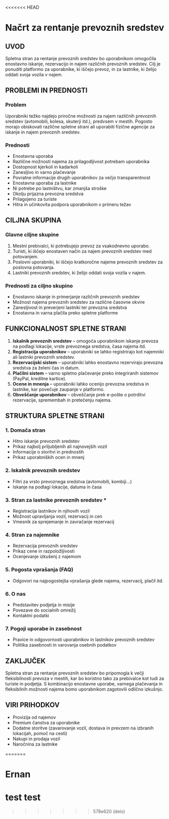 <<<<<<< HEAD
# Načrt za rentanje prevoznih sredstev

## UVOD
Spletna stran za rentanje prevoznih sredstev bo uporabnikom omogočila enostavno iskanje, rezervacijo in najem različnih prevoznih sredstev. Cilj je ponuditi platformo za uporabnike, ki iščejo prevoz, in za lastnike, ki želijo oddati svoja vozila v najem.

## PROBLEMI IN PREDNOSTI
### Problem
Uporabniki težko najdejo priročne možnosti za najem različnih prevoznih sredstev (avtomobili, kolesa, skuterji itd.), predvsem v mestih. Pogosto morajo obiskovati različne spletne strani ali uporabiti fizične agencije za iskanje in najem prevoznih sredstev.

### Prednosti
- Enostavna uporaba
- Različne možnosti najema za prilagodljivost potrebam uporabnika
- Dostopnost kjerkoli in kadarkoli
- Zanesljivo in varno plačevanje
- Povratne informacije drugih uporabnikov za večjo transparentnost
- Enostavna uporaba za lastnike
- Ni potrebe po lastništvu, kar zmanjša stroške
- Okolju prijazna prevozna sredstva
- Prilagojeno za turiste
- Hitra in učinkovita podpora uporabnikom v primeru težav

## CILJNA SKUPINA
### Glavne ciljne skupine
1. Mestni prebivalci, ki potrebujejo prevoz za vsakodnevno uporabo.
2. Turisti, ki iščejo enostaven način za najem prevoznih sredstev med potovanjem.
3. Poslovni uporabniki, ki iščejo kratkoročne najeme prevoznih sredstev za poslovna potovanja.
4. Lastniki prevoznih sredstev, ki želijo oddati svoja vozila v najem.

### Prednosti za ciljno skupino
- Enostavno iskanje in primerjanje različnih prevoznih sredstev
- Možnost najema prevoznih sredstev za različne časovne okvire
- Zanesljivost in preverjeni lastniki ter prevozna sredstva
- Enostavna in varna plačila preko spletne platforme

## FUNKCIONALNOST SPLETNE STRANI
1. **Iskalnik prevoznih sredstev** – omogoča uporabnikom iskanje prevoza na podlagi lokacije, vrste prevoznega sredstva, časa najema itd.
2. **Registracija uporabnikov** – uporabniki se lahko registrirajo kot najemniki ali lastniki prevoznih sredstev.
3. **Rezervacijski sistem** – uporabniki lahko enostavno rezervirajo prevozna sredstva za želeni čas in datum.
4. **Plačilni sistem** – varno spletno plačevanje preko integriranih sistemov (PayPal, kreditne kartice).
5. **Ocene in mnenja** – uporabniki lahko ocenijo prevozna sredstva in lastnike, kar povečuje zaupanje v platformo.
6. **Obveščanje uporabnikov** – obveščanje prek e-pošte o potrditvi rezervacije, spremembah in pretečenju najema.

## STRUKTURA SPLETNE STRANI
### 1. Domača stran
- Hitro iskanje prevoznih sredstev
- Prikaz najbolj priljubljenih ali najnovejših vozil
- Informacije o storitvi in prednostih
- Prikaz uporabniških ocen in mnenj

### 2. Iskalnik prevoznih sredstev
- Filtri za vrsto prevoznega sredstva (avtomobili, kombiji...)
- Iskanje na podlagi lokacije, datuma in časa

### 3. Stran za lastnike prevoznih sredstev *
- Registracija lastnikov in njihovih vozil
- Možnost upravljanja vozil, rezervacij in cen
- Vmesnik za sprejemanje in zavračanje rezervacij

### 4. Stran za najemnike 
- Rezervacija prevoznih sredstev
- Prikaz cene in razpoložljivosti
- Ocenjevanje izkušenj z najemom

### 5. Pogosta vprašanja (FAQ)
- Odgovori na najpogostejša vprašanja glede najema, rezervacij, plačil itd.

### 6. O nas
- Predstavitev podjetja in misije
- Povezave do socialnih omrežij
- Kontaktni podatki

### 7. Pogoji uporabe in zasebnost
- Pravice in odgovornosti uporabnikov in lastnikov prevoznih sredstev
- Politika zasebnosti in varovanja osebnih podatkov

## ZAKLJUČEK
Spletna stran za rentanje prevoznih sredstev bo pripomogla k večji fleksibilnosti prevoza v mestih, kar bo koristno tako za prebivalce kot tudi za turiste in podjetja. S kombinacijo enostavne uporabe, varnega plačevanja in fleksibilnih možnosti najema bomo uporabnikom zagotovili odlično izkušnjo.

## VIRI PRIHODKOV
- Provizija od najemov
- Premium čanstva za uporabnike
- Dodatne storitve (zavarovanje vozil, dostava in prevzem na izbranih lokacijah, pomoč na cesti)
- Nakupi in prodaja vozil
- Naročnina za lastnike

=======
# Ernan


# test test
>>>>>>> 578e620 (delo)
